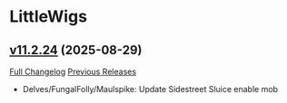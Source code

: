 # LittleWigs

## [v11.2.24](https://github.com/BigWigsMods/LittleWigs/tree/v11.2.24) (2025-08-29)
[Full Changelog](https://github.com/BigWigsMods/LittleWigs/compare/v11.2.23...v11.2.24) [Previous Releases](https://github.com/BigWigsMods/LittleWigs/releases)

- Delves/FungalFolly/Maulspike: Update Sidestreet Sluice enable mob  
